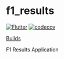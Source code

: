 # f1_results

[![Flutter](https://github.com/prijindal/f1_results/actions/workflows/flutter.yml/badge.svg)](https://github.com/prijindal/f1_results/actions/workflows/flutter.yml)
[![codecov](https://codecov.io/gh/prijindal/f1_results/branch/main/graph/badge.svg?token=9W0X8C9JKR)](https://codecov.io/gh/prijindal/f1_results)


[Builds](https://nightly.link/prijindal/f1_results/workflows/flutter/main)


F1 Results Application
